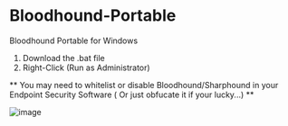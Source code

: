 # Bloodhound-Portable
Bloodhound Portable for Windows
1) Download the .bat file
2) Right-Click (Run as Administrator)

** You may need to whitelist or disable Bloodhound/Sharphound in your Endpoint Security Software ( Or just obfucate it if your lucky...) **

![image](https://user-images.githubusercontent.com/4307863/153485618-6bf743af-b5a9-4f88-b0ab-0ad24fed4556.png)
